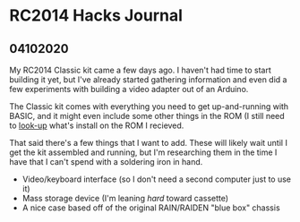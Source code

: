 # RC2014 Hacks Journal

## 04102020

My RC2014 Classic kit came a few days ago.  I haven't had time to start building it yet, but I've already started gathering information and even did a few experiments with building a video adapter out of an Arduino.

The Classic kit comes with everything you need to get up-and-running with BASIC, and it might even include some other things in the ROM (I still need to [look-up](https://rc2014.co.uk/1515/decoding-rom-labels/) what's install on the ROM I recieved.

That said there's a few things that I want to add.  These will likely wait until I get the kit assembled and running, but I'm researching them in the time I have that I can't spend with a soldering iron in hand.

* Video/keyboard interface (so I don't need a second computer just to use it)
* Mass storage device (I'm leaning *hard* toward cassette)
* A nice case based off of the original RAIN/RAIDEN "blue box" chassis


